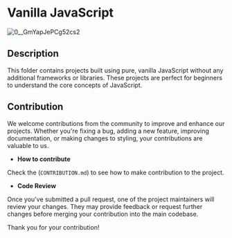 # Vanilla JavaScript

![0__GmYapJePCg52cs2](https://github.com/khaymanii/JSFusion/assets/116851212/2150a42c-6464-488c-90b8-476dcfa6d232)

## Description

This folder contains projects built using pure, vanilla JavaScript without any additional frameworks or libraries. These projects are perfect for beginners to understand the core concepts of JavaScript.

## Contribution

We welcome contributions from the community to improve and enhance our projects. Whether you're fixing a bug, adding a new feature, improving documentation, or making changes to styling, your contributions are valuable to us.

- **How to contribute**

Check the (`CONTRIBUTION.md`) to see how to make contribution to the project.

- **Code Review**

Once you've submitted a pull request, one of the project maintainers will review your changes. They may provide feedback or request further changes before merging your contribution into the main codebase.

Thank you for your contribution!
